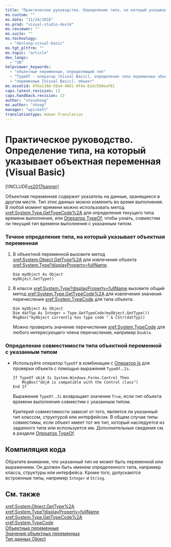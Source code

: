 ```yaml
---
title: "Практическое руководство. Определение типа, на который указывает объектная переменная (Visual Basic) | Microsoft Docs"
ms.custom: ""
ms.date: "11/24/2016"
ms.prod: "visual-studio-dev14"
ms.reviewer: ""
ms.suite: ""
ms.technology: 
  - "devlang-visual-basic"
ms.tgt_pltfrm: ""
ms.topic: "article"
dev_langs: 
  - "VB"
helpviewer_keywords: 
  - "объектные переменные, определяющий тип"
  - "TypeOf - оператор [Visual Basic], определение типа переменных объекта"
  - "переменные [Visual Basic], объект"
ms.assetid: 6f6a138d-58a4-40d1-9f4e-0a3c598eaf81
caps.latest.revision: 13
caps.handback.revision: 13
author: "stevehoag"
ms.author: "shoag"
manager: "wpickett"
translationtype: Human Translation
---
```

# Практическое руководство. Определение типа, на который указывает объектная переменная (Visual Basic)
[!INCLUDE[vs2017banner](../../../../csharp/includes/vs2017banner.md)]

Объектная переменная содержит указатель на данные, хранящиеся в другом месте.  Тип этих данных можно изменить во время выполнения.  В любой момент времени можно использовать метод <xref:System.Type.GetTypeCode%2A> для определения текущего типа времени выполнения, или [Оператор TypeOf](../../../../visual-basic/language-reference/operators/typeof-operator.md), чтобы узнать, совместим ли текущий тип времени выполнения с указанным типом.  
  
### Точное определение типа, на который указывает объектная переменная  
  
1.  В объектной переменной вызовите метод <xref:System.Object.GetType%2A> для извлечения объекта <xref:System.Type?displayProperty=fullName>.  
  
    ```  
    Dim myObject As Object  
    myObject.GetType()  
    ```  
  
2.  В классе <xref:System.Type?displayProperty=fullName> вызовите общий метод <xref:System.Type.GetTypeCode%2A> для извлечения значения перечисления <xref:System.TypeCode> для типа объекта.  
  
    ```  
    Dim myObject As Object  
    Dim datTyp As Integer = Type.GetTypeCode(myObject.GetType())  
    MsgBox("myObject currently has type code " & CStr(datTyp))  
    ```  
  
     Можно проверить значение перечисления <xref:System.TypeCode> для любого интересующего члена перечисления, например `Double`.  
  
### Определение совместимости типа объектной переменной с указанным типом  
  
-   Используйте оператор `TypeOf` в комбинации с [Оператор Is](../../../../visual-basic/language-reference/operators/is-operator.md) для проверки объекта с помощью выражения `TypeOf`...`Is`.  
  
    ```  
    If TypeOf objA Is System.Windows.Forms.Control Then  
        MsgBox("objA is compatible with the Control class")  
    End If  
    ```  
  
     Выражение `TypeOf`...`Is` возвращает значение `True`, если тип объекта времени выполнения совместим с указанным типом.  
  
     Критерий совместимости зависит от того, является ли указанный тип классом, структурой или интерфейсом.  В общем случае типы совместимы, если объект имеет тот же тип, который наследуется из заданного типа или используется им.  Дополнительные сведения см. в разделе [Оператор TypeOf](../../../../visual-basic/language-reference/operators/typeof-operator.md).  
  
## Компиляция кода  
 Обратите внимание, что указанный тип не может быть переменной или выражением.  Он должен быть именем определенного типа, например класса, структуры или интерфейса.  Кроме того, допускаются встроенные типы, например `Integer` и `String`.  
  
## См. также  
 <xref:System.Object.GetType%2A>   
 <xref:System.Type?displayProperty=fullName>   
 <xref:System.Type.GetTypeCode%2A>   
 <xref:System.TypeCode>   
 [Объектные переменные](../../../../visual-basic/programming-guide/language-features/variables/object-variables.md)   
 [Значения объектных переменных](../../../../visual-basic/programming-guide/language-features/variables/object-variable-values.md)   
 [Тип данных Object](../../../../visual-basic/language-reference/data-types/object-data-type.md)